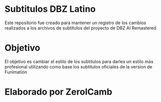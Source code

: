 # Subtitulos DBZ Latino
Este repositorio fue creado para mantener un registro de los cambios realizados a los archivos de subtítulos del proyecto de DBZ AI Remastered
# Objetivo
El objetivo es cambiar el estilo de los subtitulos para darles un estilo más profesional utilizando como base los subtitulos oficiales de la version de Funimation
# Elaborado por ZerolCamb
